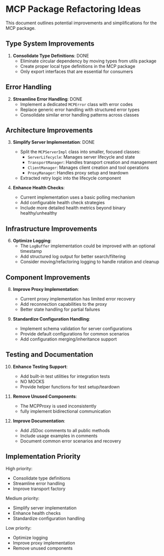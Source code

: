 # MCP Package Refactoring Ideas

This document outlines potential improvements and simplifications for the MCP package.

## Type System Improvements

1. **Consolidate Type Definitions**: DONE
   - Eliminate circular dependency by moving types from utils package
   - Create proper local type definitions in the MCP package
   - Only export interfaces that are essential for consumers

## Error Handling

2. **Streamline Error Handling**: DONE
   - Implement a dedicated `MCPError` class with error codes
   - Replace generic error handling with structured error types
   - Consolidate similar error handling patterns across classes

## Architecture Improvements

3. **Simplify Server Implementation**: DONE
   - Split the `MCPServerImpl` class into smaller, focused classes:
     - `ServerLifecycle`: Manages server lifecycle and state
     - `TransportManager`: Handles transport creation and management
     - `ClientManager`: Manages client creation and tool operations
     - `ProxyManager`: Handles proxy setup and teardown
   - Extracted retry logic into the lifecycle component

5. **Enhance Health Checks**:
   - Current implementation uses a basic polling mechanism
   - Add configurable health check strategies
   - Include more detailed health metrics beyond binary healthy/unhealthy

## Infrastructure Improvements

6. **Optimize Logging**:
   - The `LogBuffer` implementation could be improved with an optional timestamp
   - Add structured log output for better search/filtering
   - Consider moving/refactoring logging to handle rotation and cleanup

## Component Improvements

8. **Improve Proxy Implementation**:
   - Current proxy implementation has limited error recovery
   - Add reconnection capabilities to the proxy
   - Better state handling for partial failures

9. **Standardize Configuration Handling**:
   - Implement schema validation for server configurations
   - Provide default configurations for common scenarios
   - Add configuration merging/inheritance support

## Testing and Documentation

10. **Enhance Testing Support**:
    - Add built-in test utilities for integration tests
    - NO MOCKS
    - Provide helper functions for test setup/teardown

11. **Remove Unused Components**:
    - The MCPProxy is used inconsistently
    - fully implement bidirectional communication

12. **Improve Documentation**:
    - Add JSDoc comments to all public methods
    - Include usage examples in comments
    - Document common error scenarios and recovery

## Implementation Priority

High priority:
- Consolidate type definitions
- Streamline error handling
- Improve transport factory

Medium priority:
- Simplify server implementation
- Enhance health checks
- Standardize configuration handling

Low priority:
- Optimize logging
- Improve proxy implementation
- Remove unused components
